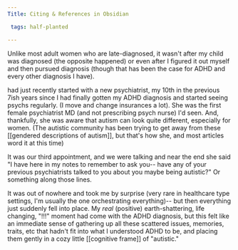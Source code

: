 ```yaml
---
Title: Citing & References in Obsidian

 tags: half-planted

---
```


Unlike most adult women who are late-diagnosed, it wasn't after my child was diagnosed (the opposite happened) or even after I figured it out myself and then pursued diagnosis (though that has been the case for ADHD and every other diagnosis I have).


had just recently started with a new psychiatrist, my 10th in the previous 7ish years since I had finally gotten my ADHD diagnosis and started seeing psychs regularly. (I move and change insurances a lot). She was the first female psychiatrist MD (and not prescribing psych nurse) I'd seen. And, thankfully, she was aware that autism can look quite different, especially for women. (The autistic community has been trying to get away from these [[gendered descriptions of autism]], but that's how she, and most articles word it at this time)

It was our third appointment, and we were talking and near the end she said "I have here in my notes to remember to ask you-- have any of your previous psychiatrists talked to you about you maybe being autistic?" Or something along those lines. 

It was out of nowhere and took me by surprise (very rare in healthcare type settings, I'm usually the one orchestrating everything)-- but then everything just suddenly fell into place. My *real* (positive) earth-shattering, life changing, "!!!" moment had come with the ADHD diagnosis, but this felt like an immediate sense of gathering up all these scattered issues, memories, traits, etc that hadn't fit into what I understood ADHD to be, and placing them gently in a cozy little [[cognitive frame]] of "autistic."